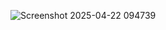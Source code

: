![Screenshot 2025-04-22 094739](https://github.com/user-attachments/assets/e3c1549e-60b6-4966-90f4-48169794c50f)

